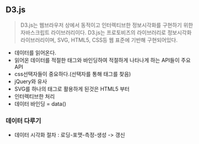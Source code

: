 ## D3.js

> D3.js는 웹브라우저 상에서 동적이고 인터렉티브한 정보시각화를 구현하기 위한 자바스크립트 라이브러리이다. D3.js는 프로토비즈의 라이브러리로 정보시각화 라이브러리이며, SVG, HTML5, CSS등 웹 표준에 기반해 구현되어있다.



- 데이터를 읽어온다.
- 읽어온 데이터를 적절한 태그와 바인딩하여 적절하게 나타나게 하는 API들이 주요 API
- css선택자들이 중요하다.(선택자를 통해 태그를 찾음)
- jQuery와 유사
- SVG를 하나의 태그로 활용하게 된것은 HTML5 부터
- 인터렉티브한 처리
- 데이터 바인딩 = data()



### 데이터 다루기

- 데이터 시각화 절차 : 로딩-포맷-측정-생성 -> 갱신





